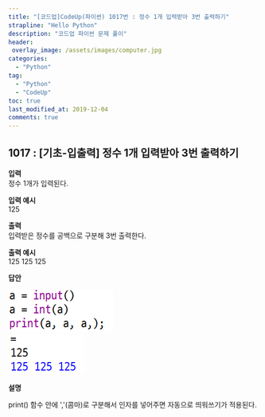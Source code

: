 ```yaml
---
title: "[코드업]CodeUp(파이썬) 1017번 : 정수 1개 입력받아 3번 출력하기"
strapline: "Hello Python"
description: "코드업 파이썬 문제 풀이"
header:
 overlay_image: /assets/images/computer.jpg
categories:
  - "Python"
tag:
  - "Python"
  - "CodeUp"
toc: true
last_modified_at: 2019-12-04
comments: true
---
```


## 1017 : [기초-입출력] 정수 1개 입력받아 3번 출력하기


**입력**<br>
정수 1개가 입력된다.

**입력 예시**<br>
125

**출력**<br>
입력받은 정수를 공백으로 구분해 3번 출력한다.

**출력 예시**<br>
125 125 125


**답안**<br>

![a1017](/assets/images/1017-1.jpg)<br>
![a1017](/assets/images/1017-2.jpg)


**설명**

print() 함수 안에 ','(콤마)로 구분해서 인자를 넣어주면 자동으로 띄워쓰기가 적용된다.